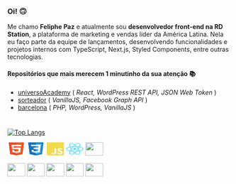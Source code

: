 ### Oi! 🙃

Me chamo **Feliphe Paz** e atualmente sou **desenvolvedor front-end na RD Station**, a plataforma de marketing e vendas líder da América Latina. Nela eu faço parte da equipe de lançamentos, desenvolvendo funcionalidades e projetos internos com TypeScript, Next.js, Styled Components, entre outras tecnologias.

#### Repositórios que mais merecem 1 minutinho da sua atenção 📚
* [universoAcademy](https://github.com/feliphepaz/universoAcademy) ( *React, WordPress REST API, JSON Web Token* )
* [sorteador](https://github.com/feliphepaz/sorteador) ( *VanillaJS, Facebook Graph API* )
* [barcelona](https://github.com/feliphepaz/barcelona) ( *PHP, WordPress, VanillaJS* )

#

[![Top Langs](https://github-readme-stats-roan-eight-42.vercel.app/api/top-langs/?username=feliphepaz&theme=radical&layout=compact)](https://github.com/feliphepaz)

<div style="display: inline_block">
  <img align="center" height="30" width="40" src="https://raw.githubusercontent.com/devicons/devicon/master/icons/html5/html5-original.svg">
  <img align="center" height="30" width="40" src="https://raw.githubusercontent.com/devicons/devicon/master/icons/css3/css3-original.svg">
  <img align="center" height="30" width="40" src="https://raw.githubusercontent.com/devicons/devicon/master/icons/javascript/javascript-plain.svg">
  <img align="center" height="30" width="40" src="https://raw.githubusercontent.com/devicons/devicon/master/icons/react/react-original.svg">
  <img align="center" height="30" width="40" src="https://cdn.jsdelivr.net/gh/devicons/devicon/icons/vuejs/vuejs-original.svg">
  <br>
  <br>
  <img align="center" height="30" width="40" src="https://cdn.jsdelivr.net/gh/devicons/devicon/icons/wordpress/wordpress-plain.svg" />
  <img align="center" height="30" width="40" src="https://cdn.jsdelivr.net/gh/devicons/devicon/icons/php/php-plain.svg">
  <img align="center" height="30" width="40" src="https://cdn.jsdelivr.net/gh/devicons/devicon/icons/nodejs/nodejs-plain.svg">
  <img align="center" height="30" width="40" src="https://cdn.jsdelivr.net/gh/devicons/devicon/icons/mongodb/mongodb-original.svg">
  <img align="center" height="30" width="40" src="https://cdn.jsdelivr.net/gh/devicons/devicon/icons/mysql/mysql-original.svg">
</div>
